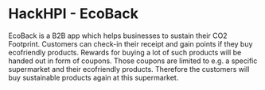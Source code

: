 # HackHPI - EcoBack

EcoBack is a B2B app which helps businesses to sustain their CO2 Footprint. Customers can check-in their receipt and gain points if they buy ecofriendly products. Rewards for buying a lot of such products will be handed out in form of coupons. Those coupons are limited to e.g. a specific supermarket and their ecofriendly products. Therefore the customers will buy sustainable products again at this supermarket.
